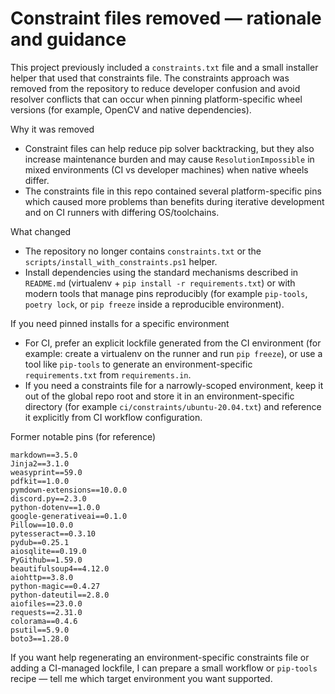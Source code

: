 # Constraint files removed — rationale and guidance

This project previously included a `constraints.txt` file and a small
installer helper that used that constraints file. The constraints approach
was removed from the repository to reduce developer confusion and avoid
resolver conflicts that can occur when pinning platform-specific wheel
versions (for example, OpenCV and native dependencies).

Why it was removed
- Constraint files can help reduce pip solver backtracking, but they also
  increase maintenance burden and may cause `ResolutionImpossible` in
  mixed environments (CI vs developer machines) when native wheels differ.
- The constraints file in this repo contained several platform-specific
  pins which caused more problems than benefits during iterative development
  and on CI runners with differing OS/toolchains.

What changed
- The repository no longer contains `constraints.txt` or the
  `scripts/install_with_constraints.ps1` helper.
- Install dependencies using the standard mechanisms described in
  `README.md` (virtualenv + `pip install -r requirements.txt`) or with
  modern tools that manage pins reproducibly (for example `pip-tools`,
  `poetry lock`, or `pip freeze` inside a reproducible environment).

If you need pinned installs for a specific environment
- For CI, prefer an explicit lockfile generated from the CI environment
  (for example: create a virtualenv on the runner and run `pip freeze`),
  or use a tool like `pip-tools` to generate an environment-specific
  `requirements.txt` from `requirements.in`.
- If you need a constraints file for a narrowly-scoped environment, keep
  it out of the global repo root and store it in an environment-specific
  directory (for example `ci/constraints/ubuntu-20.04.txt`) and reference
  it explicitly from CI workflow configuration.

Former notable pins (for reference)
```text
markdown==3.5.0
Jinja2==3.1.0
weasyprint==59.0
pdfkit==1.0.0
pymdown-extensions==10.0.0
discord.py==2.3.0
python-dotenv==1.0.0
google-generativeai==0.1.0
Pillow==10.0.0
pytesseract==0.3.10
pydub==0.25.1
aiosqlite==0.19.0
PyGithub==1.59.0
beautifulsoup4==4.12.0
aiohttp==3.8.0
python-magic==0.4.27
python-dateutil==2.8.0
aiofiles==23.0.0
requests==2.31.0
colorama==0.4.6
psutil==5.9.0
boto3==1.28.0
```

If you want help regenerating an environment-specific constraints file
or adding a CI-managed lockfile, I can prepare a small workflow or
`pip-tools` recipe — tell me which target environment you want supported.
